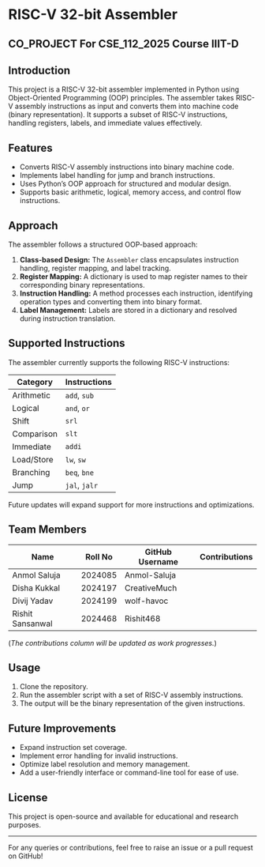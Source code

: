 # RISC-V 32-bit Assembler
## CO_PROJECT For CSE_112_2025 Course IIIT-D

## Introduction
This project is a RISC-V 32-bit assembler implemented in Python using Object-Oriented Programming (OOP) principles. The assembler takes RISC-V assembly instructions as input and converts them into machine code (binary representation). It supports a subset of RISC-V instructions, handling registers, labels, and immediate values effectively.

## Features
- Converts RISC-V assembly instructions into binary machine code.
- Implements label handling for jump and branch instructions.
- Uses Python’s OOP approach for structured and modular design.
- Supports basic arithmetic, logical, memory access, and control flow instructions.

## Approach
The assembler follows a structured OOP-based approach:
1. **Class-based Design:** The `Assembler` class encapsulates instruction handling, register mapping, and label tracking.
2. **Register Mapping:** A dictionary is used to map register names to their corresponding binary representations.
3. **Instruction Handling:** A method processes each instruction, identifying operation types and converting them into binary format.
4. **Label Management:** Labels are stored in a dictionary and resolved during instruction translation.

## Supported Instructions
The assembler currently supports the following RISC-V instructions:

| Category       | Instructions      |
|---------------|------------------|
| Arithmetic    | `add`, `sub`      |
| Logical       | `and`, `or`       |
| Shift         | `srl`             |
| Comparison    | `slt`             |
| Immediate     | `addi`            |
| Load/Store   | `lw`, `sw`        |
| Branching    | `beq`, `bne`      |
| Jump         | `jal`, `jalr`     |

Future updates will expand support for more instructions and optimizations.

## Team Members
| Name            | Roll No  | GitHub Username  | Contributions |
|----------------|---------|-----------------|---------------|
| Anmol Saluja   | 2024085 | Anmol-Saluja    |               |
| Disha Kukkal   | 2024197 | CreativeMuch    |               |
| Divij Yadav    | 2024199 | wolf-havoc      |               |
| Rishit Sansanwal | 2024468 | Rishit468       |               |

(*The contributions column will be updated as work progresses.*)

## Usage
1. Clone the repository.
2. Run the assembler script with a set of RISC-V assembly instructions.
3. The output will be the binary representation of the given instructions.

## Future Improvements
- Expand instruction set coverage.
- Implement error handling for invalid instructions.
- Optimize label resolution and memory management.
- Add a user-friendly interface or command-line tool for ease of use.

## License
This project is open-source and available for educational and research purposes.

---
For any queries or contributions, feel free to raise an issue or a pull request on GitHub!

